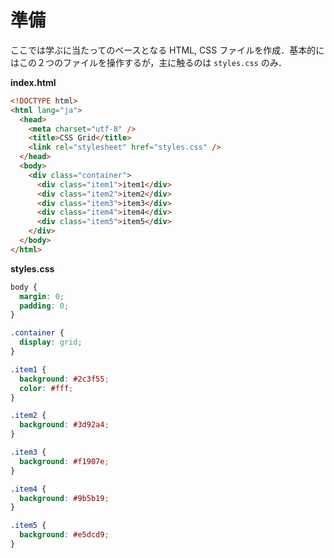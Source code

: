 # 準備

ここでは学ぶに当たってのベースとなる HTML, CSS ファイルを作成．基本的にはこの２つのファイルを操作するが，主に触るのは `styles.css` のみ．

**index.html**

```html
<!DOCTYPE html>
<html lang="ja">
  <head>
    <meta charset="utf-8" />
    <title>CSS Grid</title>
    <link rel="stylesheet" href="styles.css" />
  </head>
  <body>
    <div class="container">
      <div class="item1">item1</div>
      <div class="item2">item2</div>
      <div class="item3">item3</div>
      <div class="item4">item4</div>
      <div class="item5">item5</div>
    </div>
  </body>
</html>
```

**styles.css**

```css
body {
  margin: 0;
  padding: 0;
}

.container {
  display: grid;
}

.item1 {
  background: #2c3f55;
  color: #fff;
}

.item2 {
  background: #3d92a4;
}

.item3 {
  background: #f1907e;
}

.item4 {
  background: #9b5b19;
}

.item5 {
  background: #e5dcd9;
}
```
